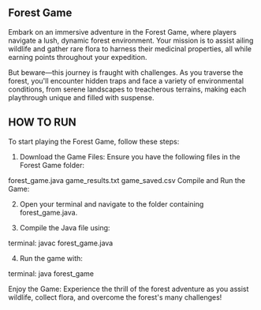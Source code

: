 ## Forest Game ##

Embark on an immersive adventure in the Forest Game, where players navigate a lush, dynamic forest environment. Your mission is to assist ailing wildlife and gather rare flora to harness their medicinal properties, all while earning points throughout your expedition.

But beware—this journey is fraught with challenges. As you traverse the forest, you'll encounter hidden traps and face a variety of environmental conditions, from serene landscapes to treacherous terrains, making each playthrough unique and filled with suspense.

## HOW TO RUN ##

To start playing the Forest Game, follow these steps:

1) Download the Game Files: Ensure you have the following files in the Forest Game folder:

forest_game.java
game_results.txt
game_saved.csv
Compile and Run the Game:

2) Open your terminal and navigate to the folder containing forest_game.java.

3) Compile the Java file using:

terminal: javac forest_game.java

4) Run the game with:

terminal: java forest_game

Enjoy the Game: Experience the thrill of the forest adventure as you assist wildlife, collect flora, and overcome the forest's many challenges!